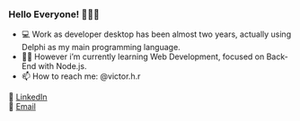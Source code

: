 ### Hello Everyone! 🙋🏻‍♂️


- 💻 Work as developer desktop has been almost two years, actually using Delphi as my main programming language.
- 👨‍💻 However i’m currently learning Web Development, focused on Back-End with Node.js.
- 📫 How to reach me: @victor.h.r



💼 <a href="https://www.linkedin.com/in/victor-rodrigues-8b6369174/">LinkedIn </a> <br>
📧 <a href="mailto:victorxrp@gmail.com">Email </a>
